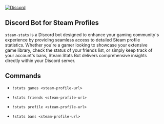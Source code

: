[![Discord](https://img.shields.io/badge/Discord-%235865F2.svg?style=for-the-badge&logo=discord&logoColor=white)](https://discord.com/oauth2/authorize?client_id=1248020715689476227&permissions=0&integration_type=0&scope=bot)

## Discord Bot for Steam Profiles

`steam-stats` is a Discord bot designed to enhance your gaming community's experience by providing seamless access to detailed Steam profile statistics. Whether you're a gamer looking to showcase your extensive game library, check the status of your friends list, or simply keep track of your account's bans, Steam Stats Bot delivers comprehensive insights directly within your Discord server.

## Commands

- `!stats games <steam-profile-url>`
  
- `!stats friends <steam-profile-url>`
  
- `!stats profile <steam-profile-url>`
  
- `!stats bans <steam-profile-url>`
